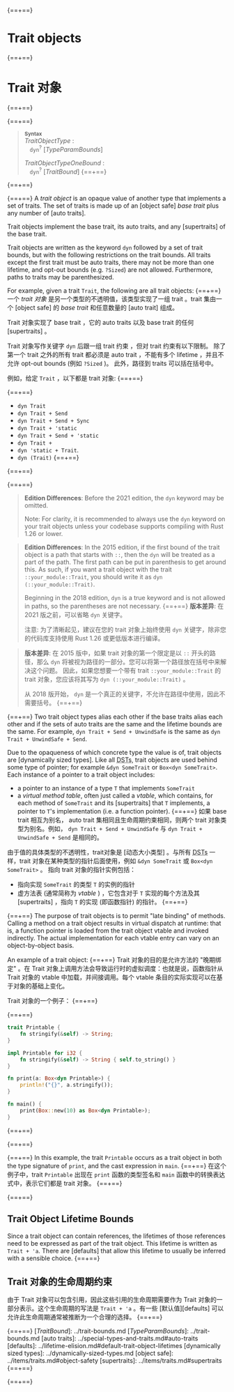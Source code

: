 {==+==}
# Trait objects
{==+==}
# Trait 对象
{==+==}


{==+==}
> **<sup>Syntax</sup>**\
> _TraitObjectType_ :\
> &nbsp;&nbsp; `dyn`<sup>?</sup> [_TypeParamBounds_]
>
> _TraitObjectTypeOneBound_ :\
> &nbsp;&nbsp; `dyn`<sup>?</sup> [_TraitBound_]
{==+==}

{==+==}


{==+==}
A *trait object* is an opaque value of another type that implements a set of
traits. The set of traits is made up of an [object safe] *base trait* plus any
number of [auto traits].

Trait objects implement the base trait, its auto traits, and any [supertraits]
of the base trait.

Trait objects are written as the keyword `dyn` followed by a set of trait
bounds, but with the following restrictions on the trait bounds. All traits
except the first trait must be auto traits, there may not be more than one
lifetime, and opt-out bounds (e.g. `?Sized`) are not allowed. Furthermore,
paths to traits may be parenthesized.

For example, given a trait `Trait`, the following are all trait objects:
{==+==}
一个 *trait 对象* 是另一个类型的不透明值，该类型实现了一组 trait 。trait 集由一个 [object safe] 的 *base trait* 和任意数量的 [auto trait] 组成。

Trait 对象实现了 base trait ，它的 auto traits 以及 base trait 的任何 [supertraits] 。

 Trait 对象写作关键字 `dyn` 后跟一组 trait 约束 ，但对 trait 约束有以下限制。
除了第一个 trait 之外的所有 trait 都必须是 auto trait ，不能有多个 lifetime ，并且不允许 opt-out bounds (例如 `?Sized` )。
此外，路径到 traits 可以括在括号中。

例如，给定 `Trait` ，以下都是 trait 对象:
{==+==}


{==+==}
* `dyn Trait`
* `dyn Trait + Send`
* `dyn Trait + Send + Sync`
* `dyn Trait + 'static`
* `dyn Trait + Send + 'static`
* `dyn Trait +`
* `dyn 'static + Trait`.
* `dyn (Trait)`
{==+==}

{==+==}


{==+==}
> **Edition Differences**: Before the 2021 edition, the `dyn` keyword may be
> omitted.
>
> Note: For clarity, it is recommended to always use the `dyn` keyword on your
> trait objects unless your codebase supports compiling with Rust 1.26 or lower.

> **Edition Differences**: In the 2015 edition, if the first bound of the
> trait object is a path that starts with `::`, then the `dyn` will be treated
> as a part of the path. The first path can be put in parenthesis to get
> around this. As such, if you want a trait object with the trait
> `::your_module::Trait`, you should write it as `dyn (::your_module::Trait)`.
>
> Beginning in the 2018 edition, `dyn` is a true keyword and is not allowed in
> paths, so the parentheses are not necessary.
{==+==}
> **版本差异**: 在 2021 版之前，可以省略 `dyn` 关键字。
>
> 注意: 为了清晰起见，建议在您的 trait 对象上始终使用 `dyn` 关键字，除非您的代码库支持使用 Rust 1.26 或更低版本进行编译。

> **版本差异**: 在 2015 版中，如果 trait 对象的第一个限定是以 `::` 开头的路径，那么 `dyn` 将被视为路径的一部分。您可以将第一个路径放在括号中来解决这个问题。
> 因此，如果您想要一个带有 trait `::your_module::Trait` 的 trait 对象，您应该将其写为 `dyn (::your_module::Trait)` 。
>
> 从 2018 版开始， `dyn` 是一个真正的关键字，不允许在路径中使用，因此不需要括号。
{==+==}


{==+==}
Two trait object types alias each other if the base traits alias each other and
if the sets of auto traits are the same and the lifetime bounds are the same.
For example, `dyn Trait + Send + UnwindSafe` is the same as
`dyn Trait + UnwindSafe + Send`.

Due to the opaqueness of which concrete type the value is of, trait objects are
[dynamically sized types]. Like all
<abbr title="dynamically sized types">DSTs</abbr>, trait objects are used
behind some type of pointer; for example `&dyn SomeTrait` or
`Box<dyn SomeTrait>`. Each instance of a pointer to a trait object includes:

 - a pointer to an instance of a type `T` that implements `SomeTrait`
 - a _virtual method table_, often just called a _vtable_, which contains, for
   each method of `SomeTrait` and its [supertraits] that `T` implements, a
   pointer to `T`'s implementation (i.e. a function pointer).
{==+==}
如果 base trait 相互为别名， auto trait 集相同且生命周期约束相同，则两个 trait 对象类型为别名。例如， `dyn Trait + Send + UnwindSafe` 与 `dyn Trait + UnwindSafe + Send` 是相同的。

由于值的具体类型的不透明性，trait对象是 [动态大小类型] 。与所有 <abbr title="dynamically sized types">DSTs</abbr> 一样，trait 对象在某种类型的指针后面使用，例如 `&dyn SomeTrait` 或 `Box<dyn SomeTrait>` 。
指向 trait 对象的指针实例包括：

- 指向实现 `SomeTrait` 的类型 `T` 的实例的指针
- 虚方法表 (通常简称为 _vtable_ ) ，它包含对于 `T` 实现的每个方法及其 [supertraits] ，指向 `T` 的实现 (即函数指针) 的指针。
{==+==}


{==+==}
The purpose of trait objects is to permit "late binding" of methods. Calling a
method on a trait object results in virtual dispatch at runtime: that is, a
function pointer is loaded from the trait object vtable and invoked indirectly.
The actual implementation for each vtable entry can vary on an object-by-object
basis.

An example of a trait object:
{==+==}
Trait 对象的目的是允许方法的 "晚期绑定" 。在 Trait 对象上调用方法会导致运行时的虚拟调度：也就是说，函数指针从 Trait 对象的 vtable 中加载，并间接调用。每个 vtable 条目的实际实现可以在基于对象的基础上变化。

Trait 对象的一个例子：
{==+==}


{==+==}
```rust
trait Printable {
    fn stringify(&self) -> String;
}

impl Printable for i32 {
    fn stringify(&self) -> String { self.to_string() }
}

fn print(a: Box<dyn Printable>) {
    println!("{}", a.stringify());
}

fn main() {
    print(Box::new(10) as Box<dyn Printable>);
}
```
{==+==}

{==+==}


{==+==}
In this example, the trait `Printable` occurs as a trait object in both the
type signature of `print`, and the cast expression in `main`.
{==+==}
在这个例子中，trait `Printable` 出现在 `print` 函数的类型签名和 `main` 函数中的转换表达式中，表示它们都是 trait 对象。
{==+==}


{==+==}
## Trait Object Lifetime Bounds

Since a trait object can contain references, the lifetimes of those references
need to be expressed as part of the trait object. This lifetime is written as
`Trait + 'a`. There are [defaults] that allow this lifetime to usually be
inferred with a sensible choice.
{==+==}
## Trait 对象的生命周期约束

由于 Trait 对象可以包含引用，因此这些引用的生命周期需要作为 Trait 对象的一部分表示。这个生命周期的写法是 `Trait + 'a` 。有一些 [默认值][defaults] 可以允许此生命周期通常被推断为一个合理的选择。
{==+==}


{==+==}
[_TraitBound_]: ../trait-bounds.md
[_TypeParamBounds_]: ../trait-bounds.md
[auto traits]: ../special-types-and-traits.md#auto-traits
[defaults]: ../lifetime-elision.md#default-trait-object-lifetimes
[dynamically sized types]: ../dynamically-sized-types.md
[object safe]: ../items/traits.md#object-safety
[supertraits]: ../items/traits.md#supertraits
{==+==}

{==+==}